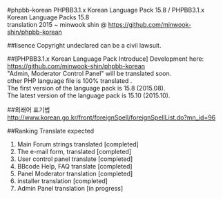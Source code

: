 #phpbb-korean
PHPBB3.1.x Korean Language Pack 15.8 / PHPBB3.1.x Korean Language Packs 15.8 <br/>
translation 2015 ~ minwook shin @ https://github.com/minwook-shin/phpbb-korean

##lisence
Copyright undeclared can be a civil lawsuit.

##[PHPBB3.1.x Korean Language Pack Introduce]
Development here: https://github.com/minwook-shin/phpbb-korean <br/>
"Admin, Moderator Control Panel" will be translated soon. <br/>
other PHP language file is 100% translated . <br/>
The first version of the language pack is 15.8 (2015.08).<br/>
The latest version of the language pack is 15.10 (2015.10).

##외래어 표기법
http://www.korean.go.kr/front/foreignSpell/foreignSpellList.do?mn_id=96

##Ranking Translate expected
1. Main Forum strings translated [completed] <br/>
2. The e-mail form, translated [completed] <br/>
3. User control panel translate [completed] <br/>
4. BBcode Help, FAQ translate [completed] <br/>
5. Panel Moderator translation [completed] <br/>
6. installer translation [completed] <br/>
6. Admin Panel translation [in progress]

